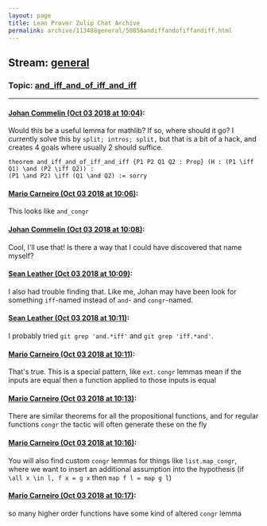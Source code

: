 ```yaml
---
layout: page
title: Lean Prover Zulip Chat Archive 
permalink: archive/113488general/58856andiffandofiffandiff.html
---
```


## Stream: [general](index.html)
### Topic: [and_iff_and_of_iff_and_iff](58856andiffandofiffandiff.html)

---

#### [Johan Commelin (Oct 03 2018 at 10:04)](https://leanprover.zulipchat.com/#narrow/stream/113488-general/topic/and_iff_and_of_iff_and_iff/near/135087802):
Would this be a useful lemma for mathlib? If so, where should it go? I currently solve this by `split; intros; split,` but that is a bit of a hack, and creates 4 goals where usually 2 should suffice.
```lean
theorem and_iff_and_of_iff_and_iff {P1 P2 Q1 Q2 : Prop} (H : (P1 \iff Q1) \and (P2 \iff Q2)) :
(P1 \and P2) \iff (Q1 \and Q2) := sorry
```

#### [Mario Carneiro (Oct 03 2018 at 10:06)](https://leanprover.zulipchat.com/#narrow/stream/113488-general/topic/and_iff_and_of_iff_and_iff/near/135087872):
This looks like `and_congr`

#### [Johan Commelin (Oct 03 2018 at 10:08)](https://leanprover.zulipchat.com/#narrow/stream/113488-general/topic/and_iff_and_of_iff_and_iff/near/135087981):
Cool, I'll use that! Is there a way that I could have discovered that name myself?

#### [Sean Leather (Oct 03 2018 at 10:09)](https://leanprover.zulipchat.com/#narrow/stream/113488-general/topic/and_iff_and_of_iff_and_iff/near/135088008):
I also had trouble finding that. Like me, Johan may have been look for something `iff`-named instead of `and`- and `congr`-named.

#### [Sean Leather (Oct 03 2018 at 10:11)](https://leanprover.zulipchat.com/#narrow/stream/113488-general/topic/and_iff_and_of_iff_and_iff/near/135088104):
I probably tried `git grep 'and.*iff'` and `git grep 'iff.*and'`.

#### [Mario Carneiro (Oct 03 2018 at 10:11)](https://leanprover.zulipchat.com/#narrow/stream/113488-general/topic/and_iff_and_of_iff_and_iff/near/135088105):
That's true. This is a special pattern, like `ext`. `congr` lemmas mean if the inputs are equal then a function applied to those inputs is equal

#### [Mario Carneiro (Oct 03 2018 at 10:13)](https://leanprover.zulipchat.com/#narrow/stream/113488-general/topic/and_iff_and_of_iff_and_iff/near/135088176):
There are similar theorems for all the propositional functions, and for regular functions `congr` the tactic will often generate these on the fly

#### [Mario Carneiro (Oct 03 2018 at 10:16)](https://leanprover.zulipchat.com/#narrow/stream/113488-general/topic/and_iff_and_of_iff_and_iff/near/135088308):
You will also find custom `congr` lemmas for things like `list.map_congr`, where we want to insert an additional assumption into the hypothesis (if `\all x \in l, f x = g x` then `map f l = map g l`)

#### [Mario Carneiro (Oct 03 2018 at 10:17)](https://leanprover.zulipchat.com/#narrow/stream/113488-general/topic/and_iff_and_of_iff_and_iff/near/135088324):
so many higher order functions have some kind of altered `congr` lemma

